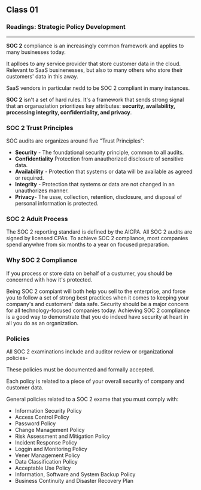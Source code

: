 ## Class 01

### Readings: Strategic Policy Development

------

**SOC 2** compliance is an increasingly common framework and applies to many businesses today.

It aplloes to any service provider that store customer data in the cloud. Relevant to SaaS businenesses, but also to many others who store their customers' data in this away.

SaaS vendors in particular nedd to be SOC 2 compliant in many instances.

**SOC 2** isn't a set of hard rules. It's a framework that sends strong signal that an organaziation prioritizes key attributes: **security, availability, processing integrity, confidentiality, and privacy**.

### SOC 2 Trust Principles

SOC audits are organizes around five "Trust Principles":

+ **Security** - The foundational security principle, common to all audits.
+ **Confidentiality**  Protection from anauthorized disclosure of sensitive data.
+ **Availability** - Protection that systems or data will be available as agreed or required.
+ **Integrity** - Protection that systems or data are not changed in an unauthorizes manner.
+ **Privacy**- The usse, collection, retention, disclosure, and disposal of personal information is protected.



### SOC 2 Aduit Process

The SOC 2 reporting standard is defined by the AICPA. All SOC 2 audits are signed by licensed CPAs. To achieve SOC 2 compliance, most companies spend anywhre from six months to a year on focused preparation.

### Why SOC 2 Compliance

If you process or store data on behalf of a custumer, you should be concerned with how it's protected.

Being SOC 2 compiant will both help you sell to the enterprise, and force you to follow a set of strong best practices when it comes to keeping your company's and customers' data safe. Security should be a major concern for all technology-focused companies today. Achieving SOC 2 compliance is a good way to demonstrate that you do indeed have security at heart in all you do as an organization.

### Policies

All SOC 2 examinations include and auditor review or organizational policies-

These policies must be documented and formally accepted.

 Each policy is related to a piece of your overall security of company and customer data.

General policies related to a SOC 2 exame that you must comply with:

* Information Security Policy
* Access Control Policy
* Password Policy
* Change Management Policy
* Risk Assessment and Mitigation Policy
* Incident Response Policy
* Loggin and Monitoring Policy
* Vener Management Policy
* Data Classification Policy
* Acceptable Use Policy
* Information, Software and System Backup Policy
* Business Continuity and Disaster Recovery Plan